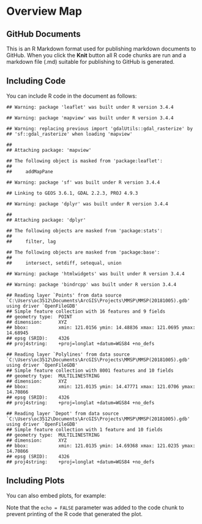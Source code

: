 Overview Map
================

GitHub Documents
----------------

This is an R Markdown format used for publishing markdown documents to GitHub. When you click the **Knit** button all R code chunks are run and a markdown file (.md) suitable for publishing to GitHub is generated.

Including Code
--------------

You can include R code in the document as follows:

    ## Warning: package 'leaflet' was built under R version 3.4.4

    ## Warning: package 'mapview' was built under R version 3.4.4

    ## Warning: replacing previous import 'gdalUtils::gdal_rasterize' by
    ## 'sf::gdal_rasterize' when loading 'mapview'

    ## 
    ## Attaching package: 'mapview'

    ## The following object is masked from 'package:leaflet':
    ## 
    ##     addMapPane

    ## Warning: package 'sf' was built under R version 3.4.4

    ## Linking to GEOS 3.6.1, GDAL 2.2.3, PROJ 4.9.3

    ## Warning: package 'dplyr' was built under R version 3.4.4

    ## 
    ## Attaching package: 'dplyr'

    ## The following objects are masked from 'package:stats':
    ## 
    ##     filter, lag

    ## The following objects are masked from 'package:base':
    ## 
    ##     intersect, setdiff, setequal, union

    ## Warning: package 'htmlwidgets' was built under R version 3.4.4

    ## Warning: package 'bindrcpp' was built under R version 3.4.4

    ## Reading layer `Points' from data source `C:\Users\oc3512\Documents\ArcGIS\Projects\MMSP\MMSP(20181005).gdb' using driver `OpenFileGDB'
    ## Simple feature collection with 16 features and 9 fields
    ## geometry type:  POINT
    ## dimension:      XYZ
    ## bbox:           xmin: 121.0156 ymin: 14.48836 xmax: 121.0695 ymax: 14.68945
    ## epsg (SRID):    4326
    ## proj4string:    +proj=longlat +datum=WGS84 +no_defs

    ## Reading layer `Polylines' from data source `C:\Users\oc3512\Documents\ArcGIS\Projects\MMSP\MMSP(20181005).gdb' using driver `OpenFileGDB'
    ## Simple feature collection with 8001 features and 10 fields
    ## geometry type:  MULTILINESTRING
    ## dimension:      XYZ
    ## bbox:           xmin: 121.0135 ymin: 14.47771 xmax: 121.0706 ymax: 14.70866
    ## epsg (SRID):    4326
    ## proj4string:    +proj=longlat +datum=WGS84 +no_defs

    ## Reading layer `Depot' from data source `C:\Users\oc3512\Documents\ArcGIS\Projects\MMSP\MMSP(20181005).gdb' using driver `OpenFileGDB'
    ## Simple feature collection with 1 feature and 10 fields
    ## geometry type:  MULTILINESTRING
    ## dimension:      XYZ
    ## bbox:           xmin: 121.0135 ymin: 14.69368 xmax: 121.0235 ymax: 14.70866
    ## epsg (SRID):    4326
    ## proj4string:    +proj=longlat +datum=WGS84 +no_defs

Including Plots
---------------

You can also embed plots, for example:

Note that the `echo = FALSE` parameter was added to the code chunk to prevent printing of the R code that generated the plot.
